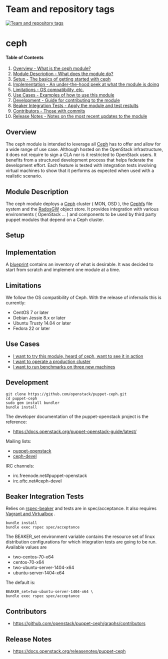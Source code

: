 Team and repository tags
========================

[![Team and repository tags](https://governance.openstack.org/tc/badges/puppet-ceph.svg)](https://governance.openstack.org/tc/reference/tags/index.html)

<!-- Change things from this point on -->

ceph
====

#### Table of Contents

1. [Overview - What is the ceph module?](#overview)
2. [Module Description - What does the module do?](#module-description)
3. [Setup - The basics of getting started with ceph](#setup)
4. [Implementation - An under-the-hood peek at what the module is doing](#implementation)
5. [Limitations - OS compatibility, etc.](#limitations)
6. [Use Cases - Examples of how to use this module](#limitations)
7. [Development - Guide for contributing to the module](#development)
8. [Beaker Integration Tests - Apply the module and test restults](#integration-tests)
9. [Contributors - Those with commits](#contributors)
10. [Release Notes - Notes on the most recent updates to the module](#release-notes)

Overview
--------

The ceph module is intended to leverage all [Ceph](http://ceph.com/) has to offer and allow for a wide range of use case. Although hosted on the OpenStack infrastructure, it does not require to sign a CLA nor is it restricted to OpenStack users. It benefits from a structured development process that helps federate the development effort. Each feature is tested with integration tests involving virtual machines to show that it performs as expected when used with a realistic scenario.

Module Description
------------------

The ceph module deploys a [Ceph](http://ceph.com/) cluster ( MON, OSD ), the [Cephfs](http://docs.ceph.com/docs/master/cephfs/) file system and the [RadosGW](http://docs.ceph.com/docs/firefly/radosgw/) object store. It provides integration with various environments ( OpenStack ... ) and components to be used by third party puppet modules that depend on a Ceph cluster.

Setup
-----

Implementation
--------------

A [blueprint](https://wiki.openstack.org/wiki/Puppet/ceph-blueprint) contains an inventory of what is desirable. It was decided to start from scratch and implement one module at a time.

Limitations
-----------

We follow the OS compatibility of Ceph. With the release of infernalis this is currently:

* CentOS 7 or later
* Debian Jessie 8.x or later
* Ubuntu Trusty 14.04 or later
* Fedora 22 or later

Use Cases
---------

* [I want to try this module, heard of ceph, want to see it in action](USECASES.md#i-want-to-try-this-module,-heard-of-ceph,-want-to-see-it-in-action)
* [I want to operate a production cluster](USECASES.md#i-want-to-operate-a-production-cluster)
* [I want to run benchmarks on three new machines](USECASES.md#i-want-to-run-benchmarks-on-three-new-machines)

Development
-----------

```
git clone https://github.com/openstack/puppet-ceph.git
cd puppet-ceph
sudo gem install bundler
bundle install
```

The developer documentation of the puppet-openstack project is the reference:

* https://docs.openstack.org/puppet-openstack-guide/latest/

Mailing lists:

* [puppet-openstack](https://groups.google.com/a/puppetlabs.com/forum/#!forum/puppet-openstack)
* [ceph-devel](http://ceph.com/resources/mailing-list-irc/)

IRC channels:

* irc.freenode.net#puppet-openstack
* irc.oftc.net#ceph-devel

Beaker Integration Tests
------------------------

Relies on
[rspec-beaker](https://github.com/puppetlabs/beaker-rspec)
and tests are in spec/acceptance.
It also requires [Vagrant and Virtualbox](http://docs-v1.vagrantup.com/v1/docs/getting-started/)
.

```
bundle install
bundle exec rspec spec/acceptance
```

The BEAKER_set environment variable contains the resource set of linux
distribution configurations for which integration tests are going
to be run. Available values are

* two-centos-70-x64
* centos-70-x64
* two-ubuntu-server-1404-x64
* ubuntu-server-1404-x64

The default is:

```
BEAKER_set=two-ubuntu-server-1404-x64 \
bundle exec rspec spec/acceptance
```

Contributors
------------

* https://github.com/openstack/puppet-ceph/graphs/contributors

Release Notes
-------------

* https://docs.openstack.org/releasenotes/puppet-ceph
